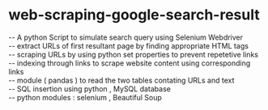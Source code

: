# web-scraping-google-search-result


-- A python Script to simulate search query using Selenium Webdriver <br>
-- extract URLs of first resultant page by finding appropriate HTML tags  <br>
-- scraping URLs by using python set properties to prevent repetetive links <br>
-- indexing through links to scrape website content using corresponding links <br>
-- module ( pandas ) to read the two tables contating URLs and text <br>
-- SQL insertion using python , MySQL database <br>
-- python modules : selenium , Beautiful Soup <br>
 
